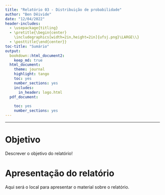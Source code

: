 ```yaml
---
title: "Relatório 03 - Distribuição de probabilidade"
author: "Ben Dêivide"
date: "12/04/2022"
header-includes:
  - \usepackage{titling}
  - \pretitle{\begin{center}
    \includegraphics[width=2in,height=2in]{ufsj.png}\LARGE\\}
  - \posttitle{\end{center}}
toc-title: "Sumário"
output:
  bookdown::html_document2: 
    keep_md: true
  html_document:
    theme: journal
    highlight: tango
    toc: yes
    number_sections: yes
    includes:
      in_header: logo.html
  pdf_document:
    
    toc: yes
    number_sections: yes
---
```



--- 

# Objetivo

Descrever o objetivo do relatório!

# Apresentação do relatório

Aqui será o local para apresentar o material sobre o relatório.

